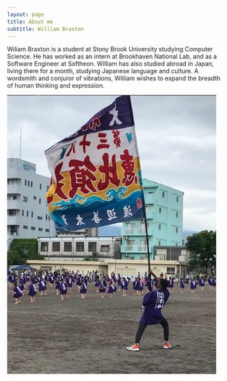 ```yaml
---
layout: page
title: About me
subtitle: William Braxton
---
```


Wiliam Braxton is a student at Stony Brook University studying Computer Science. He has worked as an intern at Brookhaven National Lab, and as a Software Engineer at Softheon. William has also studied abroad in Japan, living there for a month, studying Japanese language and culture. A wordsmith and conjuror of vibrations, William wishes to expand the breadth of human thinking and expression. 

![alt text](https://github.com/sirwilliamthefirst/sirwilliamthefirst.github.io/blob/master/img/flag%20wave.png "Flag Wave")


